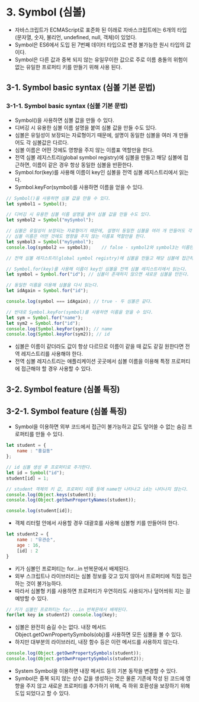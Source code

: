 # 3. Symbol (심볼)
- 자바스크립트가 ECMAScript로 표준화 된 이래로 자바스크립트에는 6개의 타입(문자열, 숫자, 불리언, undefined, null, 객체)이 있었다.
- Symbol은 ES6에서 도입 된 7번째 데이터 타입으로 변경 불가능한 원시 타입의 값이다.
- Symbol은 다른 값과 중복 되지 않는 유일무이한 값으로 주로 이름 충돌의 위험이 없는 유일한 프로퍼티 키를 만들기 위해 사용 된다.

## 3-1. Symbol basic syntax (심볼 기본 문법)

### 3-1-1. Symbol basic syntax (심볼 기본 문법)
- Symbol()을 사용하면 심볼 값을 만들 수 있다.
- 디버깅 시 유용한 심볼 이름 설명을 붙여 심볼 값을 만들 수도 있다.
- 심볼은 유일성이 보장되는 자료형이기 때문에, 설명이 동일한 심볼을 여러 개 만들어도 각 심볼값은 다르다.
- 심볼 이름은 어떤 것에도 영향을 주지 않는 이름표 역할만을 한다.
- 전역 심볼 레지스트리(global symbol registry)에 심볼을 만들고 해당 심볼에 접근하면, 이름이 같은 경우 항상 동일한 심볼을 반환한다.
- Symbol.for(key)를 사용해 이름이 key인 심볼을 전역 심볼 레지스트리에서 읽는다.
- Symbol.keyFor(symbol)를 사용하면 이름을 얻을 수 있다.
```js
// Symbol()을 사용하면 심볼 값을 만들 수 있다.
let symbol1 = Symbol();

// 디버깅 시 유용한 심볼 이름 설명을 붙여 심볼 값을 만들 수도 있다.
let symbol2 = Symbol("mySymbol");

// 심볼은 유일성이 보장되는 자료형이기 때문에, 설명이 동일한 심볼을 여러 개 만들어도 각 심볼값은 다르다.
// 심볼 이름은 어떤 것에도 영향을 주지 않는 이름표 역할만을 한다.
let symbol3 = Symbol("mySymbol");
console.log(symbol2 == symbol3);    // false - symbol2와 symbol3는 이름만 같을 뿐 다른 값이다.

// 전역 심볼 레지스트리(global symbol registry)에 심볼을 만들고 해당 심볼에 접근하면, 이름이 같은 경우 항상 동일한 심볼을 반환한다.

// Symbol.for(key)를 사용해 이름이 key인 심볼을 전역 심볼 레지스트리에서 읽는다.
let symbol = Symbol.for("id"); // 심볼이 존재하지 않으면 새로운 심볼을 만든다.

// 동일한 이름을 이용해 심볼을 다시 읽는다.
let idAgain = Symbol.for("id");

console.log(symbol === idAgain); // true - 두 심볼은 같다.

// 반대로 Symbol.keyFor(symbol)를 사용하면 이름을 얻을 수 있다.
let sym = Symbol.for("name");
let sym2 = Symbol.for("id");
console.log(Symbol.keyFor(sym)); // name
console.log(Symbol.keyFor(sym2)); // id
```
- 심볼은 이름이 같더라도 값이 항상 다르므로 이름이 같을 때 값도 같길 원한다면 전역 레지스트리를 사용해야 한다.
- 전역 심볼 레지스트리는 애플리케이션 곳곳에서 심볼 이름을 이용해 특정 프로퍼티에 접근해야 할 경우 사용할 수 있다. 

## 3-2. Symbol feature (심볼 특징)

## 3-2-1. Symbol feature (심볼 특징)
- Symbol을 이용하면 외부 코드에서 접근이 불가능하고 값도 덮어쓸 수 없는 숨김 프로퍼티를 만들 수 있다.
  
```js
let student = {
    name : "홍길동"
};

// id 심볼 생성 후 프로퍼티로 추가한다.
let id = Symbol("id");
student[id] = 1;

// student 객체의 키 값, 프로퍼티 이름 등에 name만 나타나고 id는 나타나지 않는다.
console.log(Object.keys(student));
console.log(Object.getOwnPropertyNames(student));

console.log(student[id]);
```
- 객체 리터럴 안에서 사용할 경우 대괄호를 사용해 심볼형 키를 만들어야 한다.
```js
let student2 = {
    name : "유관순",
    age : 16,
    [id] : 2
}
```
- 키가 심볼인 프로퍼티는 for...in 반복문에서 배제된다.
- 외부 스크립트나 라이브러리는 심볼 정보를 갖고 있지 않아서 프로퍼티에 직접 접근하는 것이 불가능하다.
- 따라서 심볼형 키를 사용하면 프로퍼티가 우연히라도 사용되거나 덮어씌워 지는 걸 예방할 수 있다.
```js
// 키가 심볼인 프로퍼티는 for...in 반복문에서 배제된다.
for(let key in student2) console.log(key);
```

- 심볼은 완전히 숨길 수는 없다. 내장 메서드 Object.getOwnPropertySymbols(obj)를 사용하면 모든 심볼을 볼 수 있다.
- 하지만 대부분의 라이브러리, 내장 함수 등은 이런 메서드를 사용하지 않는다.

```js
console.log(Object.getOwnPropertySymbols(student));
console.log(Object.getOwnPropertySymbols(student2));
```

- System Symbol을 이용하면 내장 메서드 등의 기본 동작을 변경할 수 있다.
- Symbol은 중복 되지 않는 상수 값을 생성하는 것은 물론 기존에 작성 된 코드에 영향을 주지 않고 새로운 프로퍼티를 추가하기 위해, 즉 하위 호환성을 보장하기 위해 도입 되었다고 할 수 있다.
